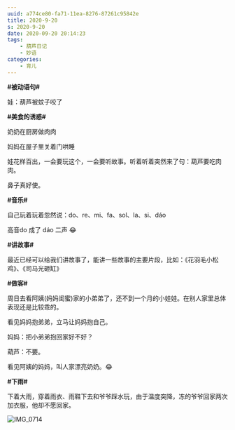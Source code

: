 ```yaml
---
uuid: a774ce80-fa71-11ea-8276-87261c95842e
title: 2020-9-20
s: 2020-9-20
date: 2020-09-20 20:14:23
tags:
	- 葫芦日记
	- 妙语
categories:
	- 育儿
---
```




**\#被动语句\#**

娃：葫芦被蚊子咬了



**\#美食的诱惑\#**

奶奶在厨房做肉肉

妈妈在屋子里关着门哄睡

娃花样百出，一会要玩这个，一会要听故事。听着听着突然来了句：葫芦要吃肉肉。

鼻子真好使。



**\#音乐\#**

自己玩着玩着忽然说：do、re、mi、fa、sol、la、si、dáo

高音do 成了 dáo 二声 😂



**\#讲故事\#**

最近已经可以给我们讲故事了，能讲一些故事的主要片段，比如：《花羽毛小松鸡》、《司马光砸缸》



**\#做客\#**

周日去看阿姨(妈妈闺蜜)家的小弟弟了，还不到一个月的小娃娃。在别人家里总体表现还是比较乖的。



看见妈妈抱弟弟，立马让妈妈抱自己。

妈妈：把小弟弟抱回家好不好？

葫芦：不要。

看见阿姨的妈妈，叫人家漂亮奶奶。😂



**\#下雨\#**

下着大雨，穿着雨衣、雨鞋下去和爷爷踩水玩，由于温度突降，冻的爷爷回家两次加衣服，他却不愿回家。



![IMG_0714](http://blog-assets.liupei.xin/assets/Downloads/IMG_0714.jpg-public)

